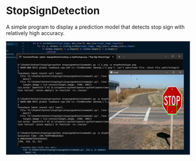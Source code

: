 # StopSignDetection
A simple program to display a prediction model that detects stop sign with relatively high accuracy. 

![Screenshot of Stop Sign Detector](https://raw.githubusercontent.com/ohShubho/StopSignDetection/master/workingScreenshot.png)
